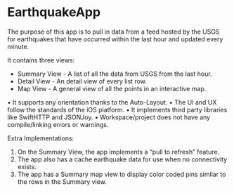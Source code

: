 # EarthquakeApp

The purpose of this app is to pull in data from a feed hosted by the USGS for earthquakes that have occurred within the last hour and updated every minute.


It contains three views:
 - Summary View - A list of all the data from USGS from the last hour.
 - Detail View - An detail view of every list row.
 - Map View - A general view of all the points in an interactive map.


•	It supports any orientation thanks to the Auto-Layout.
•	The UI and UX follow the standards of the iOS platform.
•	It implements third party libraries like SwiftHTTP and JSONJoy.
•	Workspace/project does not have any compile/linking errors or warnings.


Extra Implementations:
1.	On the Summary View, the app implements a “pull to refresh” feature.
2.	The app also has a cache earthquake data for use when no connectivity exists.
3.	The app has a Summary map view to display color coded pins similar to the rows in the Summary view.
	



